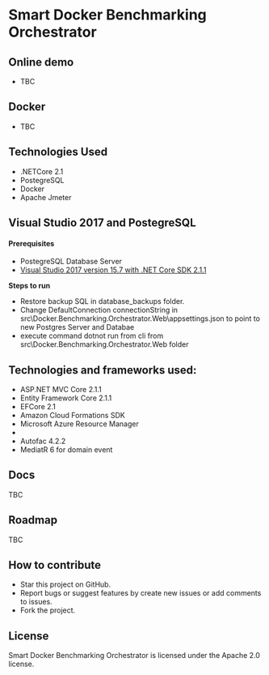 # Smart Docker Benchmarking Orchestrator

## Online demo
- TBC


## Docker
- TBC

## Technologies Used
- .NETCore 2.1
- PostegreSQL
- Docker
- Apache Jmeter

## Visual Studio 2017 and PostegreSQL

#### Prerequisites

- PostegreSQL Database Server
- [Visual Studio 2017 version 15.7 with .NET Core SDK 2.1.1](https://www.microsoft.com/net/download/all)

**Steps to run**

- Restore backup SQL in database_backups folder.
- Change DefaultConnection connectionString in src\Docker.Benchmarking.Orchestrator.Web\appsettings.json to point to new Postgres Server and Databae
- execute command dotnot run from cli from src\Docker.Benchmarking.Orchestrator.Web folder

## Technologies and frameworks used:
- ASP.NET MVC Core 2.1.1
- Entity Framework Core 2.1.1
- EFCore 2.1
- Amazon Cloud Formations SDK
- Microsoft Azure Resource Manager
- 
- Autofac 4.2.2
- MediatR 6 for domain event



## Docs

TBC

## Roadmap

TBC

## How to contribute

- Star this project on GitHub.
- Report bugs or suggest features by create new issues or add comments to issues.
- Fork the project.

## License

Smart Docker Benchmarking Orchestrator is licensed under the Apache 2.0 license.
